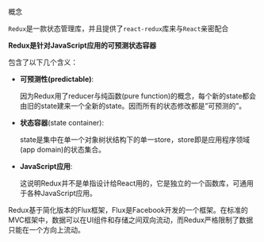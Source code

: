 概念

`Redux`是一款状态管理库，并且提供了`react-redux`库来与`React`亲密配合

**Redux是针对JavaScript应用的可预测状态容器**

包含了以下几个含义：

- **可预测性(predictable)**: 

  因为Redux用了reducer与纯函数(pure function)的概念，每个新的state都会由旧的state建来一个全新的state。因而所有的状态修改都是”可预测的”。

- **状态容器**(state container): 

  state是集中在单一个对象树状结构下的单一store，store即是应用程序领域(app domain)的状态集合。

- **JavaScript应用**: 

  这说明Redux并不是单指设计给React用的，它是独立的一个函数库，可通用于各种JavaScript应用。

Redux基于简化版本的Flux框架，Flux是Facebook开发的一个框架。在标准的MVC框架中，数据可以在UI组件和存储之间双向流动，而Redux严格限制了数据只能在一个方向上流动。